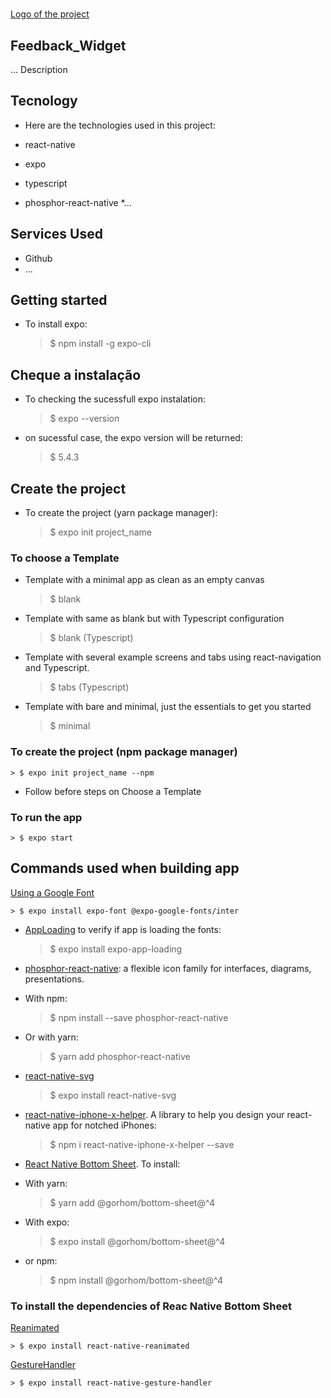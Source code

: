 #

[Logo of the project](https://logo_link)

## Feedback_Widget

... Description

## Tecnology

* Here are the technologies used in this project:

* react-native
* expo
* typescript
* phosphor-react-native
*...

## Services Used

* Github
* ...

## Getting started

* To install expo:

    > $ npm install -g expo-cli

## Cheque a instalação

* To checking the sucessfull expo instalation:

    > $ expo --version

* on sucessful case, the expo version will be returned:

    > $ 5.4.3

## Create the project

* To create the project (yarn package manager):

    > $ expo init project_name

### To choose a Template

* Template with a minimal app as clean as an empty canvas

    > $ blank

* Template with same as blank but with Typescript configuration

    > $ blank (Typescript)

* Template with several example screens and tabs using react-navigation and Typescript.

    > $ tabs (Typescript)

* Template with bare and minimal, just the essentials to get you started

    > $ minimal

### To create the project (npm package manager)

    > $ expo init project_name --npm

* Follow before steps on Choose a Template

### To run the app

    > $ expo start

## Commands used when building app

[Using a Google Font](https://docs.expo.dev/guides/using-custom-fonts/?msclkid=b941de44cfe711ecb58a3b727e5b1f8b)

    > $ expo install expo-font @expo-google-fonts/inter

* [AppLoading](https://docs.expo.dev/versions/latest/sdk/app-loading/?msclkid=b35ef870d07b11ec8e83639c4e44289a) to verify if app is loading the fonts:

    > $ expo install expo-app-loading

* [phosphor-react-native](https://www.npmjs.com/package/phosphor-react-native?msclkid=393686d8d07a11ecafbf8f28bef12707): a flexible icon family for interfaces, diagrams, presentations.

* With npm:

    > $ npm install --save phosphor-react-native

* Or with yarn:

    > $ yarn add phosphor-react-native

* [react-native-svg](https://www.npmjs.com/package/react-native-svg?msclkid=bf84b29cd07a11ec8e2564aaf6645e2a)

    > $ expo install react-native-svg

* [react-native-iphone-x-helper](https://www.npmjs.com/package/react-native-iphone-x-helper?msclkid=5c663561d07811ec9d3dda0e7ec12216). A library to help you design your react-native app for notched iPhones:

    > $ npm i react-native-iphone-x-helper --save

* [React Native Bottom Sheet](https://gorhom.github.io/react-native-bottom-sheet/#features). To install:

* With yarn:

    > $ yarn add @gorhom/bottom-sheet@^4

* With expo:

    > $ expo install @gorhom/bottom-sheet@^4

* or npm:

    > $ npm install @gorhom/bottom-sheet@^4

### To install the dependencies of Reac Native Bottom Sheet

[Reanimated](https://docs.expo.dev/versions/latest/sdk/reanimated/?msclkid=7b562beccfff11ec82c0911b7f39ebc2)

    > $ expo install react-native-reanimated

[GestureHandler](https://docs.expo.dev/versions/v45.0.0/sdk/gesture-handler/)

    > $ expo install react-native-gesture-handler
